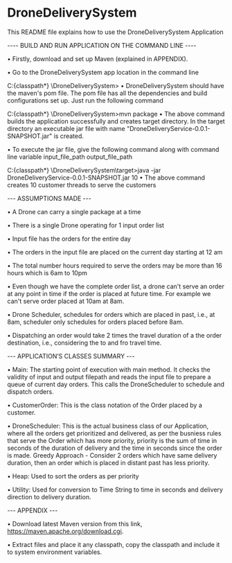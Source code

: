 # DroneDeliverySystem

This README file explains how to use the DroneDeliverySystem Application

---- BUILD AND RUN APPLICATION ON THE COMMAND LINE ----

•	Firstly, download and set up Maven (explained in APPENDIX).

•	Go to the DroneDeliverySystem app location in the command line

C:\{classpath*} \DroneDeliverySystem>
•	DroneDeliverySystem should have the maven's pom file. The pom file has all the dependencies and build configurations set up. Just run the following command

C:\{classpath*} \DroneDeliverySystem>mvn package
•	The above command builds the application successfully and creates target directory. In the target directory an executable jar file with name "DroneDeliveryService-0.0.1-SNAPSHOT.jar" is created.

•	To execute the jar file, give the following command along with command line variable input_file_path output_file_path

C:\{classpath*} \DroneDeliverySystem\target>java -jar DroneDeliveryService-0.0.1-SNAPSHOT.jar 10
•	The above command creates 10 customer threads to serve the customers


--- ASSUMPTIONS MADE ---

•	A Drone can carry a single package at a time

•	There is a single Drone operating for 1 input order list

•	Input file has the orders for the entire day

•	The orders in the input file are placed on the current day starting at 12 am

•	The total number hours required to serve the orders may be more than 16 hours which is 6am to 10pm

•	Even though we have the complete order list, a drone can't serve an order at any point in time if the order is placed at future time. For example we can't serve order placed at 10am at 8am.

•	Drone Scheduler, schedules for orders which are placed in past, i.e., at 8am, scheduler only schedules for orders placed before 8am.

•	Dispatching an order would take 2 times the travel duration of a the order destination, i.e., considering the to and fro travel time.


--- APPLICATION’S CLASSES SUMMARY ---

•	Main: The starting point of execution with main method. It checks the validity of input and output filepath and reads the input file to prepare a queue of current day orders. This calls the DroneScheduler to schedule and dispatch orders.

•	CustomerOrder: This is the class notation of the Order placed by a customer.

•	DroneScheduler: This is the actual business class of our Application, where all the orders get prioritized and delivered, as per the busniess rules that serve the Order which has more priority, priority is the sum of time in seconds of the duration of delivery and the time in seconds since the order is made.
    Greedy Approach - Consider 2 orders which have same delivery duration, then an order which is placed in distant past has less priority.

•	Heap: Used to sort the orders as per priority

•	Utility: Used for conversion to Time String to time in seconds and delivery direction to delivery duration.



--- APPENDIX ---

•	Download latest Maven version from this link, https://maven.apache.org/download.cgi.

•	Extract files and place it any classpath, copy the classpath and include it to system environment variables.
